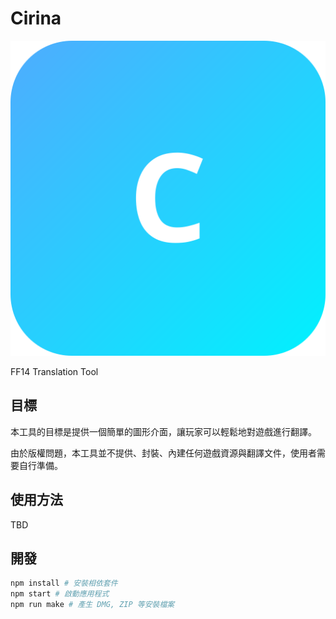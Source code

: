 # Cirina

![Cirina LOGO](./icon.svg)

FF14 Translation Tool

## 目標

本工具的目標是提供一個簡單的圖形介面，讓玩家可以輕鬆地對遊戲進行翻譯。

由於版權問題，本工具並不提供、封裝、內建任何遊戲資源與翻譯文件，使用者需要自行準備。

## 使用方法

TBD

## 開發

```bash
npm install # 安裝相依套件
npm start # 啟動應用程式
npm run make # 產生 DMG, ZIP 等安裝檔案
```
